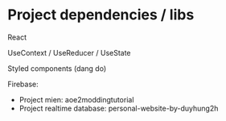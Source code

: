# Project dependencies / libs

React

UseContext / UseReducer / UseState

Styled components (dang do)


Firebase:
- Project mien: aoe2moddingtutorial
- Project realtime database: personal-website-by-duyhung2h
